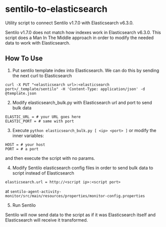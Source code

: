# sentilo-to-elasticsearch

Utility script to connect Sentilo v1.7.0 with Elasticsearch v6.3.0.

Sentilo v1.7.0 does not match how indexes work in Elasticsearch v6.3.0. This script does a Man In The Middle approach in order to modify the needed data to work with Elasticsearch.

## How To Use
1. Put sentilo template index into Elasticsearch. We can do this by sending the next curl to Elasticsearch
```
curl -X PUT "<elasticsearch url>:<elasticsearch port>/_template/sentilo" -H 'Content-Type: application/json' -d @template.json
```

2. Modify elasticsearch_bulk.py with Elasticsearch url and port to send bulk data
```
ELASTIC_URL = # your URL goes here
ELASTIC_PORT = # same with port
```

3. Execute `python elasticsearch_bulk.py [ <ip> <port> ]`  or modify the inner variables:
```
HOST = # your host
PORT = # a port
```
and then execute the script with no params.

4. Modify Sentilo elasticsearch config files in order to send bulk data to script instead of Elasticsearch
```
elasticsearch.url = http://<script ip>:<script port>
```
at
`sentilo-agent-activity-monitor/src/main/resources/properties/monitor-config.properties`

5. Run Sentilo


Sentilo will now send data to the script as if it was Elasticsearch itself and Elasticsearch will receive it transformed.
